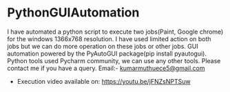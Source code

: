 # PythonGUIAutomation
 I have automated a python script to execute two jobs(Paint, Google chrome) for the windows 1366x768 resolution. I have used limited action on both jobs but we can do more operation on these jobs or other jobs. GUI automation powered by the PyAutoGUI package(pip install pyautogui). Python tools used Pycharm community, we can use any other tools. Please contact me if you have a query.  Email:- kumarmuthuece5@gmail.com
 
* Execution video available on: https://youtu.be/jFNZsNPTSuw
